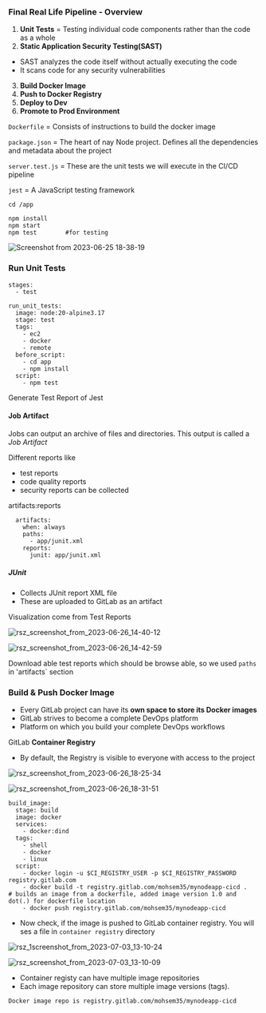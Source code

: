 ### Final Real Life Pipeline - Overview

1. **Unit Tests** = Testing individual code components rather than the code as a whole
2. **Static Application Security Testing(SAST)** 
- SAST analyzes the code itself without actually executing the code
- It scans code for any security vulnerabilities

3. **Build Docker Image**
4. **Push to Docker Registry**
5. **Deploy to Dev**
6. **Promote to Prod Environment**

`Dockerfile` = Consists of instructions to build the docker image

`package.json` = The heart of nay Node project. Defines all the dependencies and metadata about the project

`server.test.js` = These are the unit tests we will execute in the CI/CD pipeline

`jest` = A JavaScript testing framework

```
cd /app
```

```
npm install
npm start
npm test        #for testing
```

![Screenshot from 2023-06-25 18-38-19](https://github.com/Mohsem35/DevOps/assets/58659448/e4174cd5-e089-49b1-9e03-0c937d479d9c)

### Run Unit Tests

```
stages:
  - test

run_unit_tests:
  image: node:20-alpine3.17
  stage: test
  tags:
    - ec2
    - docker
    - remote
  before_script:
    - cd app
    - npm install
  script:
    - npm test
```

Generate Test Report of Jest

#### Job Artifact

Jobs can output an archive of files and directories. This output is called a _Job Artifact_

Different reports like 
- test reports
- code quality reports
- security reports
can be collected 

artifacts:reports

```
  artifacts:
    when: always
    paths:
      - app/junit.xml
    reports:
      junit: app/junit.xml
```
##### JUnit 

- Collects JUnit report XML file
- These are uploaded to GitLab as an artifact

Visualization come from Test Reports

![rsz_screenshot_from_2023-06-26_14-40-12](https://github.com/Mohsem35/DevOps/assets/58659448/cd7f03b5-0295-45ed-800c-954810a7d05b)

![rsz_screenshot_from_2023-06-26_14-42-59](https://github.com/Mohsem35/DevOps/assets/58659448/76d34667-6b58-421d-ad76-496b2455e488)

Download able test reports which should be browse able, so we used `paths` in 'artifacts` section


### Build & Push Docker Image

- Every GitLab project can have its **own space to store its Docker images**
- GitLab strives to become a complete DevOps platform
- Platform on which you build your complete DevOps workflows

GitLab **Container Registry**
- By default, the Registry is visible to everyone with access to the project

  
![rsz_screenshot_from_2023-06-26_18-25-34](https://github.com/Mohsem35/DevOps/assets/58659448/aad89bc5-379c-435b-b7be-480b95d797e7)


![rsz_screenshot_from_2023-06-26_18-31-51](https://github.com/Mohsem35/DevOps/assets/58659448/a8079f8f-511a-495d-8707-6f4e51a2cb6f)

```
build_image:
  stage: build
  image: docker
  services:
    - docker:dind
  tags:
    - shell
    - docker
    - linux
  script:
    - docker login -u $CI_REGISTRY_USER -p $CI_REGISTRY_PASSWORD registry.gitlab.com
    - docker build -t registry.gitlab.com/mohsem35/mynodeapp-cicd .           # builds an image from a dockerfile, added image version 1.0 and dot(.) for dockerfile location 
    - docker push registry.gitlab.com/mohsem35/mynodeapp-cicd
```
- Now check, if the image is pushed to GitLab container registry. You will ses a file in `container registry` directory

![rsz_1screenshot_from_2023-07-03_13-10-24](https://github.com/Mohsem35/DevOps/assets/58659448/d90f1190-c89f-4eed-9b47-d92c90ac3f4e)


![rsz_screenshot_from_2023-07-03_13-10-09](https://github.com/Mohsem35/DevOps/assets/58659448/9365bf8f-6e58-4bd9-9cfc-2074f8bd7cb8)

- Container registy can have multiple image repositories
- Each image repository can store multiple image versions (tags).
```
Docker image repo is registry.gitlab.com/mohsem35/mynodeapp-cicd
```
